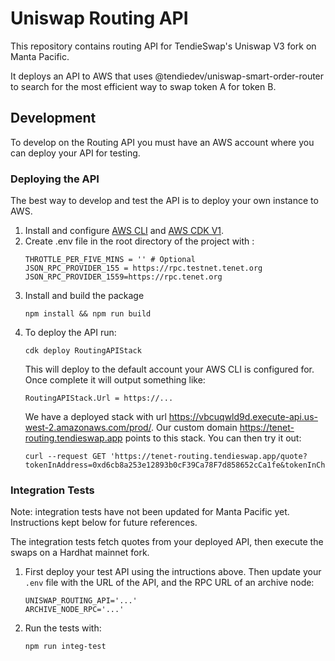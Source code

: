 # Uniswap Routing API

This repository contains routing API for TendieSwap's Uniswap V3 fork on Manta Pacific.

It deploys an API to AWS that uses @tendiedev/uniswap-smart-order-router to search for the most efficient way to swap token A for token B.

## Development

To develop on the Routing API you must have an AWS account where you can deploy your API for testing.

### Deploying the API

The best way to develop and test the API is to deploy your own instance to AWS.

1. Install and configure [AWS CLI](https://docs.aws.amazon.com/cli/latest/userguide/install-cliv2.html) and [AWS CDK V1](https://docs.aws.amazon.com/cdk/latest/guide/getting_started.html).
2. Create .env file in the root directory of the project with :
   ```
   THROTTLE_PER_FIVE_MINS = '' # Optional
   JSON_RPC_PROVIDER_155 = https://rpc.testnet.tenet.org
   JSON_RPC_PROVIDER_1559=https://rpc.tenet.org
   ```
3. Install and build the package
   ```
   npm install && npm run build
   ```
4. To deploy the API run:
   ```
   cdk deploy RoutingAPIStack
   ```
   This will deploy to the default account your AWS CLI is configured for. Once complete it will output something like:
   ```
   RoutingAPIStack.Url = https://...
   ```
   We have a deployed stack with url https://vbcuqwld9d.execute-api.us-west-2.amazonaws.com/prod/. Our custom domain https://tenet-routing.tendieswap.app points to this stack.
   You can then try it out:
   ```
   curl --request GET 'https://tenet-routing.tendieswap.app/quote?tokenInAddress=0xd6cb8a253e12893b0cF39Ca78F7d858652cCa1fe&tokenInChainId=1559&tokenOutAddress=0x0260F440AEa04a1690aB183Dd63C5596d66A9a43&tokenOutChainId=1559&amount=1000&type=exactIn'
   ```

### Integration Tests

Note: integration tests have not been updated for Manta Pacific yet. Instructions kept below for future references.

The integration tests fetch quotes from your deployed API, then execute the swaps on a Hardhat mainnet fork.

1. First deploy your test API using the intructions above. Then update your `.env` file with the URL of the API, and the RPC URL of an archive node:

   ```
   UNISWAP_ROUTING_API='...'
   ARCHIVE_NODE_RPC='...'
   ```

2. Run the tests with:
   ```
   npm run integ-test
   ```
